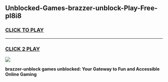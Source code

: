 
## Unblocked-Games-brazzer-unblock-Play-Free-pl8i8
<h3>
<a href="https://premium76.site?title=brazzer-unblock&ref=19M">CLICK TO PLAY</a></h3>
<hr>

<h3>
<a href="https://premium76.site?title=brazzer-unblock&ref=19M">CLICK 2 PLAY</a>
  
</h3>

<a href="https://premium76.site?title=brazzer-unblock&ref=19M"><img src="https://clearcache.store/games.png"></a>


**brazzer-unblock games unblocked: Your Gateway to Fun and Accessible Online Gaming**
